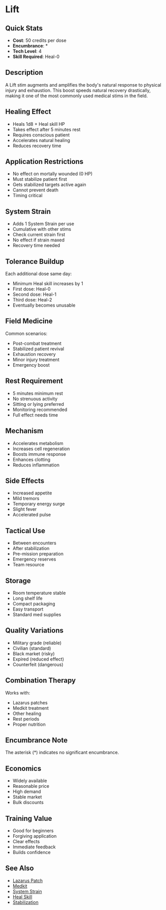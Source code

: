 # Lift

## Quick Stats
- **Cost**: 50 credits per dose
- **Encumbrance**: *
- **Tech Level**: 4
- **Skill Required**: Heal-0

## Description
A Lift stim augments and amplifies the body's natural response to physical injury and exhaustion. This boost speeds natural recovery drastically, making it one of the most commonly used medical stims in the field.

## Healing Effect
- Heals 1d8 + Heal skill HP
- Takes effect after 5 minutes rest
- Requires conscious patient
- Accelerates natural healing
- Reduces recovery time

## Application Restrictions
- No effect on mortally wounded (0 HP)
- Must stabilize patient first
- Gets stabilized targets active again
- Cannot prevent death
- Timing critical

## System Strain
- Adds 1 System Strain per use
- Cumulative with other stims
- Check current strain first
- No effect if strain maxed
- Recovery time needed

## Tolerance Buildup
Each additional dose same day:
- Minimum Heal skill increases by 1
- First dose: Heal-0
- Second dose: Heal-1
- Third dose: Heal-2
- Eventually becomes unusable

## Field Medicine
Common scenarios:
- Post-combat treatment
- Stabilized patient revival
- Exhaustion recovery
- Minor injury treatment
- Emergency boost

## Rest Requirement
- 5 minutes minimum rest
- No strenuous activity
- Sitting or lying preferred
- Monitoring recommended
- Full effect needs time

## Mechanism
- Accelerates metabolism
- Increases cell regeneration
- Boosts immune response
- Enhances clotting
- Reduces inflammation

## Side Effects
- Increased appetite
- Mild tremors
- Temporary energy surge
- Slight fever
- Accelerated pulse

## Tactical Use
- Between encounters
- After stabilization
- Pre-mission preparation
- Emergency reserves
- Team resource

## Storage
- Room temperature stable
- Long shelf life
- Compact packaging
- Easy transport
- Standard med supplies

## Quality Variations
- Military grade (reliable)
- Civilian (standard)
- Black market (risky)
- Expired (reduced effect)
- Counterfeit (dangerous)

## Combination Therapy
Works with:
- Lazarus patches
- Medkit treatment
- Other healing
- Rest periods
- Proper nutrition

## Encumbrance Note
The asterisk (*) indicates no significant encumbrance.

## Economics
- Widely available
- Reasonable price
- High demand
- Stable market
- Bulk discounts

## Training Value
- Good for beginners
- Forgiving application
- Clear effects
- Immediate feedback
- Builds confidence

## See Also
- [Lazarus Patch](../tools-medical/lazarus-patch.md)
- [Medkit](../tools-medical/medkit.md)
- [System Strain](../../../systems/damage-healing/)
- [Heal Skill](../../../character-creation/skills/heal.md)
- [Stabilization](../../../systems/damage-healing/stabilization.md)
